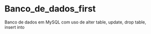# Banco_de_dados_first
Banco de dados em MySQL com uso de alter table, update, drop table, insert into
